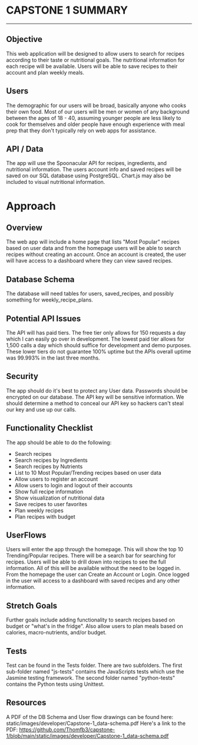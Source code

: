 # CAPSTONE 1 SUMMARY
---
## Objective
This web application will be designed to allow users to search for recipes according to their taste or nutritional goals. The nutritional information for each recipe will be available. Users will be able to save recipes to their account and plan weekly meals. 

## Users
The demographic for our users will be broad, basically anyone who cooks their own food. Most of our users will be men or women of any background between the ages of 18 - 40, assuming younger people are less likely to cook for themselves and older people have enough experience with meal prep that they don't typically rely on web apps for assistance.

## API / Data
The app will use the Spoonacular API for recipes, ingredients, and nutritional information. The users account info and saved recipes will be saved on our SQL database using PostgreSQL. Chart.js may also be included to visual nutritional information.

# Approach

## Overview
The web app will include a home page that lists "Most Popular" recipes based on user data and from the homepage users will be able to search recipes without creating an account. Once an account is created, the user will have access to a dashboard where they can view saved recipes.

## Database Schema
The database will need tables for users, saved_recipes, and possibly something for weekly_recipe_plans.

## Potential API Issues
The API will has paid tiers. The free tier only allows for 150 requests a day which I can easily go over in development. The lowest paid tier allows for 1,500 calls a day which should suffice for development and demo purposes. These lower tiers do not guarantee 100% uptime but the APIs overall uptime was 99.993% in the last three months.

## Security
The app should do it's best to protect any User data. Passwords should be encrypted on our database. The API key will be sensitive information. We should determine a method to conceal our API key so hackers can't steal our key and use up our calls.

## Functionality Checklist
The app should be able to do the following:  
- Search recipes
- Search recipes by Ingredients
- Search recipes by Nutrients
- List to 10 Most Popular/Trending recipes based on user data
- Allow users to register an account
- Allow users to login and logout of their accounts
- Show full recipe information
- Show visualization of nutritional data
- Save recipes to user favorites
- Plan weekly recipes
- Plan recipes with budget

## UserFlows
Users will enter the app through the homepage. This will show the top 10 Trending/Popular recipes. There will be a search bar for searching for recipes. Users will be able to drill down into recipes to see the full information. All of this will be available without the need to be logged in. From the homepage the user can Create an Account or Login. Once logged in the user will access to a dashboard with saved recipes and any other information.


## Stretch Goals
Further goals include adding functionality to search recipes based on budget or "what's in the fridge". Also allow users to plan meals based on calories, macro-nutrients, and/or budget.


## Tests
Test can be found in the Tests folder. There are two subfolders. The first sub-folder named "js-tests" contains the JavaScripts tests which use the Jasmine testing framework. The second folder named "python-tests" contains the Python tests using Unittest.


## Resources
A PDF of the DB Schema and User flow drawings can be found here: static/images/developer/Capstone-1_data-schema.pdf
Here's a link to the PDF:
https://github.com/Thomfb3/capstone-1/blob/main/static/images/developer/Capstone-1_data-schema.pdf
